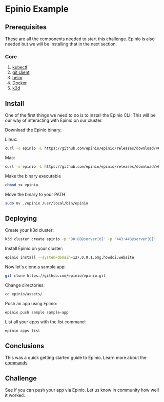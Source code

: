 # Epinio Example

## Prerequisites

These are all the components needed to start this challenge. Epinio is also needed but we will be installing that in the next section.

### Core

1. [kubectl](https://kubernetes.io/docs/tasks/tools/#kubectl)
2. [git client](https://git-scm.com/downloads/guis)
3. [helm](https://helm.sh/docs/intro/install/)
4. [Docker](https://www.docker.com/)
5. [k3d](https://k3d.io/)

## Install

One of the first things we need to do is to install the Epinio CLI. This will be our way of interacting with Epinio on our cluster.

Download the Epinio binary:

Linux:

```bash
curl -o epinio -L https://github.com/epinio/epinio/releases/download/v0.0.20/epinio-linux-amd64
```

Mac:

```bash
curl -o epinio -L https://github.com/epinio/epinio/releases/download/v0.0.20/epinio-darwin-amd64
```

Make the binary executable

```bash
chmod +x epinio
```

Move the binary to your PATH

```bash
sudo mv ./epinio /usr/local/bin/epinio
```

## Deploying

Create your k3d cluster:

```bash
k3d cluster create epinio -p '80:80@server[0]' -p '443:443@server[0]' 
```

Install Epinio on your cluster:

```bash
epinio install --system-domain=127.0.0.1.omg.howdoi.website
```

Now let's clone a sample app:

```bash
git clone https://github.com/epinio/epinio.git
```

Change directories:

```bash
cd epinio/assets/
```

Push an app using Epinio:

```bash
epinio push sample sample-app
```

List all your apps with the list command:

```bash
epinio apps list
```

## Conclusions

This was a quick getting started guide to Epinio. Learn more about the [commands](https://github.com/epinio/epinio/blob/main/docs/user/references/cli/epinio.md).

## Challenge

See if you can push your app via Epinio. Let us know in community how well it worked.
